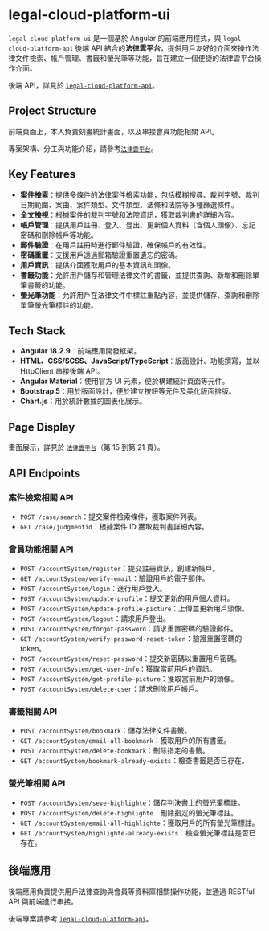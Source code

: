# legal-cloud-platform-ui

`legal-cloud-platform-ui` 是一個基於 Angular 的前端應用程式，與 `legal-cloud-platform-api` 後端 API 結合的**法律雲平台**，提供用戶友好的介面來操作法律文件檢索、帳戶管理、書籤和螢光筆等功能，旨在建立一個便捷的法律雲平台操作介面。

後端 API，詳見於 [`legal-cloud-platform-api`](https://github.com/rikka0823/legal-cloud-platform-api)。

## Project Structure

前端頁面上，本人負責刻畫統計畫面，以及串接會員功能相關 API。

專案架構、分工與功能介紹，請參考[`法律雲平台`](https://drive.google.com/file/d/1d-QA9C096Mfpb_jreCERc_OvLr8vXjI0/view?usp=sharing)。

## Key Features

- **案件檢索**：提供多條件的法律案件檢索功能，包括模糊搜尋、裁判字號、裁判日期範圍、案由、案件類型、文件類型、法條和法院等多種篩選條件。
- **全文檢視**：根據案件的裁判字號和法院資訊，獲取裁判書的詳細內容。
- **帳戶管理**：提供用戶註冊、登入、登出、更新個人資料（含個人頭像）、忘記密碼和刪除帳戶等功能。
- **郵件驗證**：在用戶註冊時進行郵件驗證，確保帳戶的有效性。
- **密碼重置**：支援用戶透過郵箱驗證重置遺忘的密碼。
- **用戶資訊**：提供介面獲取用戶的基本資訊和頭像。
- **書籤功能**：允許用戶儲存和管理法律文件的書籤，並提供查詢、新增和刪除單筆書籤的功能。
- **螢光筆功能**：允許用戶在法律文件中標註重點內容，並提供儲存、查詢和刪除單筆螢光筆標註的功能。

## Tech Stack

- **Angular 18.2.9**：前端應用開發框架。
- **HTML、CSS/SCSS、JavaScript/TypeScript**：版面設計、功能撰寫，並以 HttpClient 串接後端 API。
- **Angular Material**：使用官方 UI 元素，便於構建統計頁面等元件。
- **Bootstrap 5**：用於版面設計，便於建立按鈕等元件及美化版面排版。
- **Chart.js**：用於統計數據的圖表化展示。

## Page Display

畫面展示，詳見於 [`法律雲平台`](https://drive.google.com/file/d/1d-QA9C096Mfpb_jreCERc_OvLr8vXjI0/view?usp=drive_link)（第 15 到第 21 頁）。

## API Endpoints

### 案件檢索相關 API

- `POST /case/search`：提交案件檢索條件，獲取案件列表。
- `GET /case/judgmentid`：根據案件 ID 獲取裁判書詳細內容。

### 會員功能相關 API

- `POST /accountSystem/register`：提交註冊資訊，創建新帳戶。
- `GET /accountSystem/verify-email`：驗證用戶的電子郵件。
- `POST /accountSystem/login`：進行用戶登入。
- `POST /accountSystem/update-profile`：提交更新的用戶個人資料。
- `POST /accountSystem/update-profile-picture`：上傳並更新用戶頭像。
- `POST /accountSystem/logout`：請求用戶登出。
- `POST /accountSystem/forgot-password`：請求重置密碼的驗證郵件。
- `GET /accountSystem/verify-password-reset-token`：驗證重置密碼的 token。
- `POST /accountSystem/reset-password`：提交新密碼以重置用戶密碼。
- `POST /accountSystem/get-user-info`：獲取當前用戶的資訊。
- `POST /accountSystem/get-profile-picture`：獲取當前用戶的頭像。
- `POST /accountSystem/delete-user`：請求刪除用戶帳戶。

### 書籤相關 API

- `POST /accountSystem/bookmark`：儲存法律文件書籤。
- `GET /accountSystem/email-all-bookmark`：獲取用戶的所有書籤。
- `POST /accountSystem/delete-bookmark`：刪除指定的書籤。
- `GET /accountSystem/bookmark-already-exists`：檢查書籤是否已存在。

### 螢光筆相關 API

- `POST /accountSystem/seve-highlighte`：儲存判決書上的螢光筆標註。
- `POST /accountSystem/delete-highlighte`：刪除指定的螢光筆標註。
- `GET /accountSystem/email-all-highlighte`：獲取用戶的所有螢光筆標註。
- `GET /accountSystem/highlighte-already-exists`：檢查螢光筆標註是否已存在。

## 後端應用

後端應用負責提供用戶法律查詢與會員等資料庫相關操作功能，並通過 RESTful API 與前端進行串接。

後端專案請參考 [`legal-cloud-platform-api`](https://github.com/rikka0823/legal-cloud-platform-api)。
